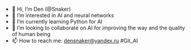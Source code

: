 - 👋 Hi, I’m Den (@Snaker)
- 👀 I’m interested in AI and neural networks
- 🌱 I’m currently learning Python for AI
- 💞️ I’m looking to collaborate on AI for improving the way and the quality of human being
- 📫 How to reach me: densnaker@yandex.ru #Git_AI

<!---
DenSnaker/DenSnaker is a ✨ special ✨ repository because its `README.md` (this file) appears on your GitHub profile.
You can click the Preview link to take a look at your changes.
--->
